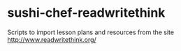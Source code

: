 # sushi-chef-readwritethink
Scripts to import lesson plans and resources from the site http://www.readwritethink.org/
